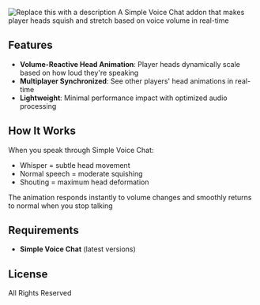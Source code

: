 ![Replace this with a description](https://cdn.modrinth.com/data/cached_images/2d8e1fb5660b826884d458bfbc8c48e659b0d228.png)
A Simple Voice Chat addon that makes player heads squish and stretch based on voice volume in real-time

## Features

- **Volume-Reactive Head Animation**: Player heads dynamically scale based on how loud they're speaking
- **Multiplayer Synchronized**: See other players' head animations in real-time
- **Lightweight**: Minimal performance impact with optimized audio processing

## How It Works

When you speak through Simple Voice Chat:
- Whisper = subtle head movement
- Normal speech = moderate squishing
- Shouting = maximum head deformation

The animation responds instantly to volume changes and smoothly returns to normal when you stop talking

## Requirements

- **Simple Voice Chat** (latest versions)

## License

All Rights Reserved
